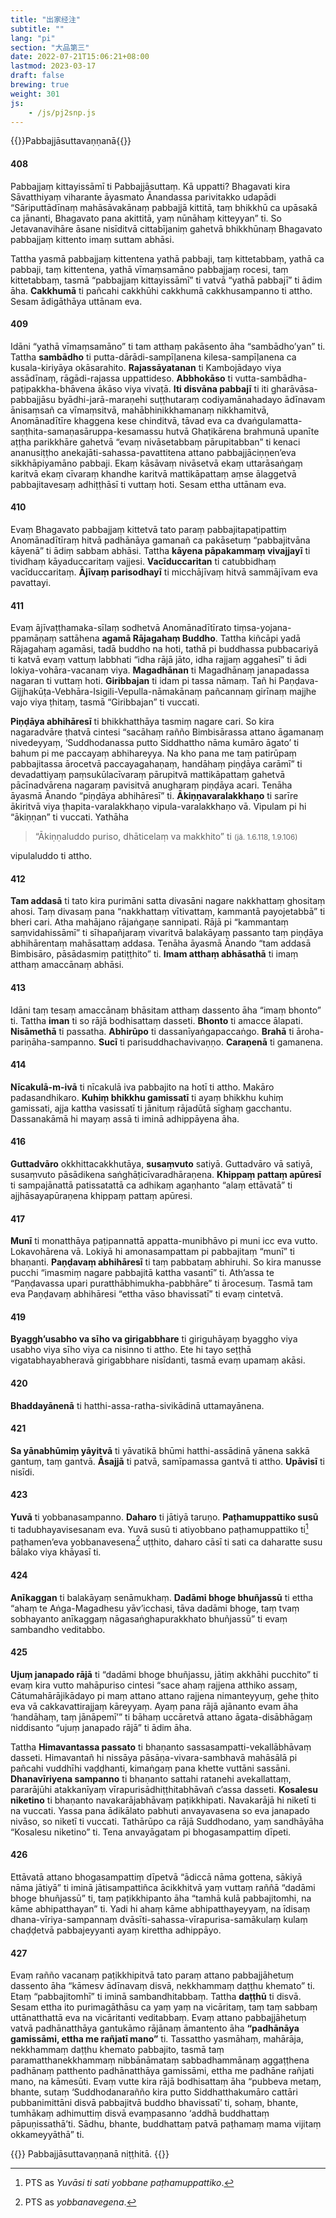 ```yaml
---
title: "出家经注"
subtitle: ""
lang: "pi"
section: "大品第三"
date: 2022-07-21T15:06:21+08:00
lastmod: 2023-03-17
draft: false
brewing: true
weight: 301
js:
    - /js/pj2snp.js
---
```


{{<subtitle>}}Pabbajjāsuttavaṇṇanā{{</subtitle>}}

#### 408

Pabbajjaṃ kittayissāmī ti Pabbajjāsuttaṃ. Kā uppatti? Bhagavati kira Sāvatthiyaṃ viharante āyasmato Ānandassa parivitakko udapādi “Sāriputtādīnaṃ mahāsāvakānaṃ pabbajjā kittitā, taṃ bhikkhū ca upāsakā ca jānanti, Bhagavato pana akittitā, yaṃ nūnāhaṃ kitteyyan” ti. So Jetavanavihāre āsane nisīditvā cittabījaniṃ gahetvā bhikkhūnaṃ Bhagavato pabbajjaṃ kittento imaṃ suttam abhāsi.

Tattha yasmā pabbajjaṃ kittentena yathā pabbaji, taṃ kittetabbaṃ, yathā ca pabbaji, taṃ kittentena, yathā vīmaṃsamāno pabbajjaṃ rocesi, taṃ kittetabbaṃ, tasmā “pabbajjaṃ kittayissāmī” ti vatvā “yathā pabbajī” ti ādim āha. **Cakkhumā** ti pañcahi cakkhūhi cakkhumā cakkhusampanno ti attho. Sesam ādigāthāya uttānam eva.

#### 409

Idāni “yathā vīmaṃsamāno” ti tam atthaṃ pakāsento āha “sambādho’yan” ti. Tattha **sambādho** ti putta-dārādi-sampīḷanena kilesa-sampīḷanena ca kusala-kiriyāya okāsarahito. **Rajassāyatanan** ti Kambojādayo viya assādīnaṃ, rāgādi-rajassa uppattideso. **Abbhokāso** ti vutta-sambādha-paṭipakkha-bhāvena ākāso viya vivaṭā. **Iti disvāna pabbajī** ti iti gharāvāsa-pabbajjāsu byādhi-jarā-maraṇehi suṭṭhutaraṃ codiyamānahadayo ādīnavam ānisaṃsañ ca vīmaṃsitvā, mahābhinikkhamanaṃ nikkhamitvā, Anomānadītīre khaggena kese chinditvā, tāvad eva ca dvaṅgulamatta-saṇṭhita-samaṇasāruppa-kesamassu hutvā Ghaṭikārena brahmunā upanīte aṭṭha parikkhāre gahetvā “evaṃ nivāsetabbaṃ pārupitabban” ti kenaci ananusiṭṭho anekajāti-sahassa-pavattitena attano pabbajjāciṇṇen’eva sikkhāpiyamāno pabbaji. Ekaṃ kāsāvaṃ nivāsetvā ekaṃ uttarāsaṅgaṃ karitvā ekaṃ cīvaraṃ khandhe karitvā mattikāpattaṃ aṃse ālaggetvā pabbajitavesaṃ adhiṭṭhāsī ti vuttaṃ hoti. Sesam ettha uttānam eva.

#### 410

Evaṃ Bhagavato pabbajjaṃ kittetvā tato paraṃ pabbajitapaṭipattiṃ Anomānadītīraṃ hitvā padhānāya gamanañ ca pakāsetuṃ “pabbajitvāna kāyenā” ti ādiṃ sabbam abhāsi. Tattha **kāyena pāpakammaṃ vivajjayī** ti tividhaṃ kāyaduccaritaṃ vajjesi. **Vacīduccaritan** ti catubbidhaṃ vacīduccaritaṃ. **Ājīvaṃ parisodhayī** ti micchājīvaṃ hitvā sammājīvam eva pavattayi.

#### 411

Evaṃ ājīvaṭṭhamaka-sīlaṃ sodhetvā Anomānadītīrato tiṃsa-yojana-ppamāṇaṃ sattāhena **agamā Rājagahaṃ Buddho**. Tattha kiñcāpi yadā Rājagahaṃ agamāsi, tadā buddho na hoti, tathā pi buddhassa pubbacariyā ti katvā evaṃ vattuṃ labbhati “idha rājā jāto, idha rajjaṃ aggahesī” ti ādi lokiya-vohāra-vacanaṃ viya. **Magadhānan** ti Magadhānaṃ janapadassa nagaran ti vuttaṃ hoti. **Giribbajan** ti idam pi tassa nāmaṃ. Tañ hi Paṇḍava-Gijjhakūṭa-Vebhāra-Isigili-Vepulla-nāmakānaṃ pañcannaṃ girīnaṃ majjhe vajo viya ṭhitaṃ, tasmā “Giribbajan” ti vuccati.

**Piṇḍāya abhihāresī** ti bhikkhatthāya tasmiṃ nagare cari. So kira nagaradvāre ṭhatvā cintesi “sacāhaṃ rañño Bimbisārassa attano āgamanaṃ nivedeyyaṃ, ‘Suddhodanassa putto Siddhattho nāma kumāro āgato’ ti bahum pi me paccayaṃ abhihareyya. Na kho pana me taṃ patirūpaṃ pabbajitassa ārocetvā paccayagahaṇaṃ, handāhaṃ piṇḍāya carāmī” ti devadattiyaṃ paṃsukūlacīvaraṃ pārupitvā mattikāpattaṃ gahetvā pācīnadvārena nagaraṃ pavisitvā anugharaṃ piṇḍāya acari. Tenāha āyasmā Ānando “piṇḍāya abhihāresī” ti. **Ākiṇṇavaralakkhaṇo** ti sarīre ākiritvā viya ṭhapita-varalakkhaṇo vipula-varalakkhaṇo vā. Vipulam pi hi “ākiṇṇan” ti vuccati. Yathāha

> “Ākiṇṇaluddo puriso, dhāticelaṃ va makkhito” ti <small>(jā. 1.6.118, 1.9.106)</small>

vipulaluddo ti attho.

#### 412

**Tam addasā** ti tato kira purimāni satta divasāni nagare nakkhattaṃ ghositaṃ ahosi. Taṃ divasaṃ pana “nakkhattaṃ vītivattaṃ, kammantā payojetabbā” ti bheri cari. Atha mahājano rājaṅgaṇe sannipati. Rājā pi “kammantaṃ saṃvidahissāmī” ti sīhapañjaraṃ vivaritvā balakāyaṃ passanto taṃ piṇḍāya abhihārentaṃ mahāsattaṃ addasa. Tenāha āyasmā Ānando “tam addasā Bimbisāro, pāsādasmiṃ patiṭṭhito” ti. **Imam atthaṃ abhāsathā** ti imaṃ atthaṃ amaccānaṃ abhāsi.

#### 413

Idāni taṃ tesaṃ amaccānaṃ bhāsitam atthaṃ dassento āha “imaṃ bhonto” ti. Tattha **iman** ti so rājā bodhisattaṃ dasseti. **Bhonto** ti amacce ālapati. **Nisāmethā** ti passatha. **Abhirūpo** ti dassanīyaṅgapaccaṅgo. **Brahā** ti āroha-pariṇāha-sampanno. **Sucī** ti parisuddhachavivaṇṇo. **Caraṇenā** ti gamanena.

#### 414

**Nīcakulā-m-ivā** ti nīcakulā iva pabbajito na hotī ti attho. Makāro padasandhikaro. **Kuhiṃ bhikkhu gamissatī** ti ayaṃ bhikkhu kuhiṃ gamissati, ajja kattha vasissatī ti jānituṃ rājadūtā sīghaṃ gacchantu. Dassanakāmā hi mayaṃ assā ti iminā adhippāyena āha.

#### 416

**Guttadvāro** okkhittacakkhutāya, **susaṃvuto** satiyā. Guttadvāro vā satiyā, susaṃvuto pāsādikena saṅghāṭicīvaradhāraṇena. **Khippaṃ pattaṃ apūresī** ti sampajānattā patissatattā ca adhikaṃ agaṇhanto “alaṃ ettāvatā” ti ajjhāsayapūraṇena khippaṃ pattaṃ apūresi.

#### 417

**Munī** ti monatthāya paṭipannattā appatta-munibhāvo pi muni icc eva vutto. Lokavohārena vā. Lokiyā hi amonasampattam pi pabbajitaṃ “munī” ti bhaṇanti. **Paṇḍavaṃ abhihāresī** ti taṃ pabbataṃ abhiruhi. So kira manusse pucchi “imasmiṃ nagare pabbajitā kattha vasantī” ti. Ath’assa te “Paṇḍavassa upari puratthābhimukha-pabbhāre” ti ārocesuṃ. Tasmā tam eva Paṇḍavaṃ abhihāresi “ettha vāso bhavissatī” ti evaṃ cintetvā.

#### 419

**Byaggh’usabho va sīho va girigabbhare** ti giriguhāyaṃ byaggho viya usabho viya sīho viya ca nisinno ti attho. Ete hi tayo seṭṭhā vigatabhayabheravā girigabbhare nisīdanti, tasmā evaṃ upamaṃ akāsi.

#### 420

**Bhaddayānenā** ti hatthi-assa-ratha-sivikādinā uttamayānena.

#### 421

**Sa yānabhūmiṃ yāyitvā** ti yāvatikā bhūmi hatthi-assādinā yānena sakkā gantuṃ, taṃ gantvā. **Āsajjā** ti patvā, samīpamassa gantvā ti attho. **Upāvisī** ti nisīdi.

#### 423

**Yuvā** ti yobbanasampanno. **Daharo** ti jātiyā taruṇo. **Paṭhamuppattiko susū** ti tadubhayavisesanam eva. Yuvā susū ti atiyobbano paṭhamuppattiko ti[^423-1] paṭhamen’eva yobbanavesena[^423-2] uṭṭhito, daharo cāsī ti sati ca daharatte susu bālako viya khāyasī ti.

[^423-1]: PTS as *Yuvāsi ti sati yobbane paṭhamuppattiko*.
[^423-2]: PTS as *yobbanavegena*.

#### 424

**Anīkaggan** ti balakāyaṃ senāmukhaṃ. **Dadāmi bhoge bhuñjassū** ti ettha “ahaṃ te Aṅga-Magadhesu yāv’icchasi, tāva dadāmi bhoge, taṃ tvaṃ sobhayanto anīkaggaṃ nāgasaṅghapurakkhato bhuñjassū” ti evaṃ sambandho veditabbo.

#### 425

**Ujuṃ janapado rājā** ti “dadāmi bhoge bhuñjassu, jātiṃ akkhāhi pucchito” ti evaṃ kira vutto mahāpuriso cintesi “sace ahaṃ rajjena atthiko assaṃ, Cātumahārājikādayo pi maṃ attano attano rajjena nimanteyyuṃ, gehe ṭhito eva vā cakkavattirajjaṃ kāreyyaṃ. Ayaṃ pana rājā ajānanto evam āha ‘handāhaṃ, taṃ jānāpemī’” ti bāhaṃ uccāretvā attano āgata-disābhāgaṃ niddisanto “ujuṃ janapado rājā” ti ādim āha.

Tattha **Himavantassa passato** ti bhaṇanto sassasampatti-vekallābhāvaṃ dasseti. Himavantañ hi nissāya pāsāṇa-vivara-sambhavā mahāsālā pi pañcahi vuddhīhi vaḍḍhanti, kimaṅgaṃ pana khette vuttāni sassāni. **Dhanavīriyena sampanno** ti bhaṇanto sattahi ratanehi avekallattaṃ, pararājūhi atakkanīyaṃ vīrapurisādhiṭṭhitabhāvañ c’assa dasseti. **Kosalesu niketino** ti bhaṇanto navakarājabhāvaṃ paṭikkhipati. Navakarājā hi niketī ti na vuccati. Yassa pana ādikālato pabhuti anvayavasena so eva janapado nivāso, so niketī ti vuccati. Tathārūpo ca rājā Suddhodano, yaṃ sandhāyāha “Kosalesu niketino” ti. Tena anvayāgatam pi bhogasampattiṃ dīpeti.

#### 426

Ettāvatā attano bhogasampattiṃ dīpetvā “ādiccā nāma gottena, sākiyā nāma jātiyā” ti iminā jātisampattiñca ācikkhitvā yaṃ vuttaṃ raññā “dadāmi bhoge bhuñjassū” ti, taṃ paṭikkhipanto āha “tamhā kulā pabbajitomhi, na kāme abhipatthayan” ti. Yadi hi ahaṃ kāme abhipatthayeyyaṃ, na īdisaṃ dhana-vīriya-sampannaṃ dvāsīti-sahassa-vīrapurisa-samākulaṃ kulaṃ chaḍḍetvā pabbajeyyanti ayaṃ kirettha adhippāyo.

#### 427

Evaṃ rañño vacanaṃ paṭikkhipitvā tato paraṃ attano pabbajjāhetuṃ dassento āha “kāmesv ādīnavaṃ disvā, nekkhammaṃ daṭṭhu khemato” ti. Etaṃ “pabbajitomhī” ti iminā sambandhitabbaṃ. Tattha **daṭṭhū** ti disvā. Sesam ettha ito purimagāthāsu ca yaṃ yaṃ na vicāritaṃ, taṃ taṃ sabbaṃ uttānatthattā eva na vicāritanti veditabbaṃ. Evaṃ attano pabbajjāhetuṃ vatvā padhānatthāya gantukāmo rājānaṃ āmantento āha **“padhānāya gamissāmi, ettha me rañjatī mano”** ti. Tassattho yasmāhaṃ, mahārāja, nekkhammaṃ daṭṭhu khemato pabbajito, tasmā taṃ paramatthanekkhammaṃ nibbānāmataṃ sabbadhammānaṃ aggaṭṭhena padhānaṃ patthento padhānatthāya gamissāmi, ettha me padhāne rañjati mano, na kāmesūti. Evaṃ vutte kira rājā bodhisattaṃ āha “pubbeva metaṃ, bhante, sutaṃ ‘Suddhodanarañño kira putto Siddhatthakumāro cattāri pubbanimittāni disvā pabbajitvā buddho bhavissatī’ ti, sohaṃ, bhante, tumhākaṃ adhimuttiṃ disvā evaṃpasanno ‘addhā buddhattaṃ pāpuṇissathā’ti. Sādhu, bhante, buddhattaṃ patvā paṭhamaṃ mama vijitaṃ okkameyyāthā” ti.

{{<eof>}}
    Pabbajjāsuttavaṇṇanā niṭṭhitā.
{{</eof>}}